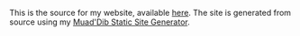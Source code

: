 This is the source for my website, available [here](https://josephwinters.com).
The site is generated from source using my [Muad'Dib Static Site Generator](https://github.com/jdw1996/muaddib-ssg/).
